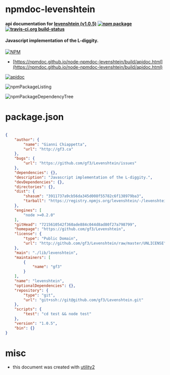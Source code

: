 # npmdoc-levenshtein

#### api documentation for  [levenshtein (v1.0.5)](https://github.com/gf3/Levenshtein)  [![npm package](https://img.shields.io/npm/v/npmdoc-levenshtein.svg?style=flat-square)](https://www.npmjs.org/package/npmdoc-levenshtein) [![travis-ci.org build-status](https://api.travis-ci.org/npmdoc/node-npmdoc-levenshtein.svg)](https://travis-ci.org/npmdoc/node-npmdoc-levenshtein)

#### Javascript implementation of the L-diggity.

[![NPM](https://nodei.co/npm/levenshtein.png?downloads=true&downloadRank=true&stars=true)](https://www.npmjs.com/package/levenshtein)

- [https://npmdoc.github.io/node-npmdoc-levenshtein/build/apidoc.html](https://npmdoc.github.io/node-npmdoc-levenshtein/build/apidoc.html)

[![apidoc](https://npmdoc.github.io/node-npmdoc-levenshtein/build/screenCapture.buildCi.browser.%252Ftmp%252Fbuild%252Fapidoc.html.png)](https://npmdoc.github.io/node-npmdoc-levenshtein/build/apidoc.html)

![npmPackageListing](https://npmdoc.github.io/node-npmdoc-levenshtein/build/screenCapture.npmPackageListing.svg)

![npmPackageDependencyTree](https://npmdoc.github.io/node-npmdoc-levenshtein/build/screenCapture.npmPackageDependencyTree.svg)



# package.json

```json

{
    "author": {
        "name": "Gianni Chiappetta",
        "url": "http://gf3.ca"
    },
    "bugs": {
        "url": "https://github.com/gf3/Levenshtein/issues"
    },
    "dependencies": {},
    "description": "Javascript implementation of the L-diggity.",
    "devDependencies": {},
    "directories": {},
    "dist": {
        "shasum": "3911737a9cb56da345d008f55782c6f138979ba3",
        "tarball": "https://registry.npmjs.org/levenshtein/-/levenshtein-1.0.5.tgz"
    },
    "engines": [
        "node >=0.2.0"
    ],
    "gitHead": "7215610542f360ade884c044d8ad80f27a798799",
    "homepage": "https://github.com/gf3/Levenshtein",
    "license": {
        "type": "Public Domain",
        "url": "http://github.com/gf3/Levenshtein/raw/master/UNLICENSE"
    },
    "main": "./lib/levenshtein",
    "maintainers": [
        {
            "name": "gf3"
        }
    ],
    "name": "levenshtein",
    "optionalDependencies": {},
    "repository": {
        "type": "git",
        "url": "git+ssh://git@github.com/gf3/Levenshtein.git"
    },
    "scripts": {
        "test": "cd test && node test"
    },
    "version": "1.0.5",
    "bin": {}
}
```



# misc
- this document was created with [utility2](https://github.com/kaizhu256/node-utility2)
